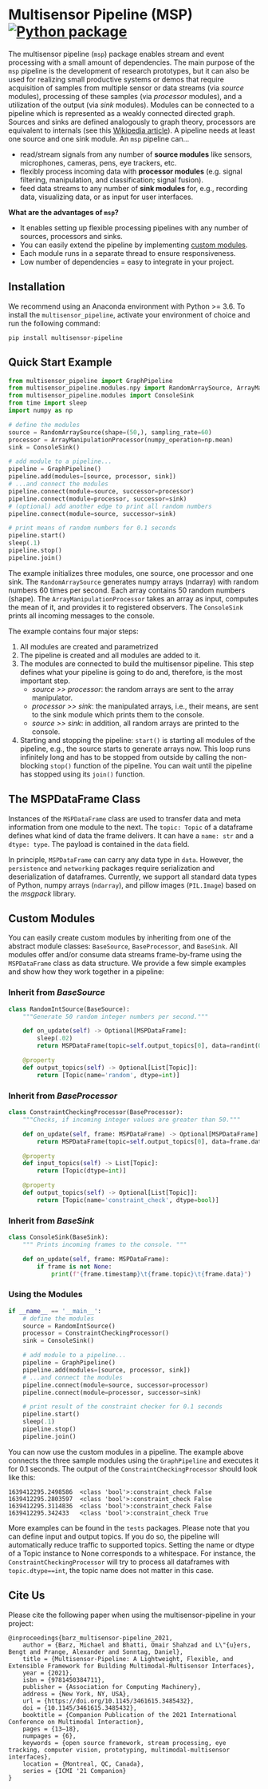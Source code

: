 # Multisensor Pipeline (MSP) [![Python package](https://github.com/DFKI-Interactive-Machine-Learning/multisensor-pipeline/actions/workflows/python-package.yml/badge.svg)](https://github.com/DFKI-Interactive-Machine-Learning/multisensor-pipeline/actions/workflows/python-package.yml)

The multisensor pipeline (`msp`) package enables stream and event processing with a small amount of dependencies. The main purpose of the `msp` pipeline is the development of research prototypes, but it can also be used for realizing small productive systems or demos that require acquisition of samples from multiple sensor or data streams (via *source* modules), processing of these samples (via *processor* modules), and a utilization of the output (via *sink* modules). Modules can be connected to a pipeline which is represented as a weakly connected directed graph. Sources and sinks are defined analogously to graph theory, processors are equivalent to internals (see this [Wikipedia article](https://en.wikipedia.org/wiki/Directed_graph#Indegree_and_outdegree)). A pipeline needs at least one source and one sink module. An `msp` pipeline can...

-   read/stream signals from any number of **source modules** like sensors, microphones, cameras, pens, eye trackers, etc.
-   flexibly process incoming data with **processor modules** (e.g. signal filtering, manipulation, and classification; signal fusion).
-   feed data streams to any number of **sink modules** for, e.g., recording data, visualizing data, or as input for user interfaces.

**What are the advantages of `msp`?** 

*   It enables setting up flexible processing pipelines with any number of sources, processors and sinks.
*   You can easily extend the pipeline by implementing [custom modules](#custom-modules).
*   Each module runs in a separate thread to ensure responsiveness.
*   Low number of dependencies = easy to integrate in your project.

## Installation

We recommend using an Anaconda environment with Python >= 3.6. To install the `multisensor_pipeline`, activate your environment of choice and run the following command:

```shell
pip install multisensor-pipeline
```

## Quick Start Example

```python
from multisensor_pipeline import GraphPipeline
from multisensor_pipeline.modules.npy import RandomArraySource, ArrayManipulationProcessor
from multisensor_pipeline.modules import ConsoleSink
from time import sleep
import numpy as np

# define the modules
source = RandomArraySource(shape=(50,), sampling_rate=60)
processor = ArrayManipulationProcessor(numpy_operation=np.mean)
sink = ConsoleSink()

# add module to a pipeline...
pipeline = GraphPipeline()
pipeline.add(modules=[source, processor, sink])
# ...and connect the modules
pipeline.connect(module=source, successor=processor)
pipeline.connect(module=processor, successor=sink)
# (optional) add another edge to print all random numbers
pipeline.connect(module=source, successor=sink)

# print means of random numbers for 0.1 seconds
pipeline.start()
sleep(.1)
pipeline.stop()
pipeline.join()
```

The example initializes three modules, one source, one processor and one sink. The `RandomArraySource` generates numpy arrays (ndarray) with random numbers 60 times per second. Each array contains 50 random numbers (shape). The `ArrayManipulationProcessor` takes an array as input, computes the mean of it, and provides it to registered observers. The `ConsoleSink` prints all incoming messages to the console. 

The example contains four major steps:
 
1.  All modules are created and parametrized
2.  The pipeline is created and all modules are added to it.
3.  The modules are connected to build the multisensor pipeline. This step defines what your pipeline is going to do and, therefore, is the most important step.
    -   *source >> processor*: the random arrays are sent to the array manipulator.
    -   *processor >> sink*: the manipulated arrays, i.e., their means, are sent to the sink module which prints them to the console.
    -   *source >> sink*: in addition, all random arrays are printed to the console.
4. Starting and stopping the pipeline: `start()` is starting all modules of the pipeline, e.g., the source starts to generate arrays now. This loop runs infinitely long and has to be stopped from outside by calling the non-blocking `stop()` function of the pipeline. You can wait until the pipeline has stopped using its `join()` function.  

## The MSPDataFrame Class

Instances of the `MSPDataFrame` class are used to transfer data and meta information from one module to the next.
The `topic: Topic` of a dataframe defines what kind of data the frame delivers. It can have a `name: str` and a `dtype: type`. The payload is contained in the `data` field.

In principle, `MSPDataFrame` can carry any data type in `data`. However, the `persistence` and `networking` packages require serialization and deserialization of dataframes. Currently, we support all standard data types of Python, numpy arrays (`ndarray`), and pillow images (`PIL.Image`) based on the *msgpack* library.

## Custom Modules

You can easily create custom modules by inheriting from one of the abstract module classes: `BaseSource`, `BaseProcessor`, and `BaseSink`. All modules offer and/or consume data streams frame-by-frame using the `MSPDataFrame` class as data structure. We provide a few simple examples and show how they work together in a pipeline:

### Inherit from _BaseSource_

```python
class RandomIntSource(BaseSource):
    """Generate 50 random integer numbers per second."""

    def on_update(self) -> Optional[MSPDataFrame]:
        sleep(.02)
        return MSPDataFrame(topic=self.output_topics[0], data=randint(0, 100))

    @property
    def output_topics(self) -> Optional[List[Topic]]:
        return [Topic(name='random', dtype=int)]
```

### Inherit from _BaseProcessor_

```python
class ConstraintCheckingProcessor(BaseProcessor):
    """Checks, if incoming integer values are greater than 50."""

    def on_update(self, frame: MSPDataFrame) -> Optional[MSPDataFrame]:
        return MSPDataFrame(topic=self.output_topics[0], data=frame.data > 50)

    @property
    def input_topics(self) -> List[Topic]:
        return [Topic(dtype=int)]

    @property
    def output_topics(self) -> Optional[List[Topic]]:
        return [Topic(name='constraint_check', dtype=bool)]
```

### Inherit from _BaseSink_

```python
class ConsoleSink(BaseSink):
    """ Prints incoming frames to the console. """

    def on_update(self, frame: MSPDataFrame):
        if frame is not None:
            print(f"{frame.timestamp}\t{frame.topic}\t{frame.data}")
```

### Using the Modules

```python
if __name__ == '__main__':
    # define the modules
    source = RandomIntSource()
    processor = ConstraintCheckingProcessor()
    sink = ConsoleSink()

    # add module to a pipeline...
    pipeline = GraphPipeline()
    pipeline.add(modules=[source, processor, sink])
    # ...and connect the modules
    pipeline.connect(module=source, successor=processor)
    pipeline.connect(module=processor, successor=sink)

    # print result of the constraint checker for 0.1 seconds
    pipeline.start()
    sleep(.1)
    pipeline.stop()
    pipeline.join()
```

You can now use the custom modules in a pipeline. The example above connects the three sample modules using the `GraphPipeline` and executes it for 0.1 seconds. The output of the `ConstraintCheckingProcessor` should look like this:

```shell
1639412295.2498586	<class 'bool'>:constraint_check	False
1639412295.2803597	<class 'bool'>:constraint_check	False
1639412295.3114836	<class 'bool'>:constraint_check	False
1639412295.342433	<class 'bool'>:constraint_check	True
```

More examples can be found in the `tests` packages.
Please note that you can define input and output topics. If you do so, the pipeline will automatically reduce traffic to supported topics. Setting the name or dtype of a Topic instance to None corresponds to a whitespace. For instance, the `ConstraintCheckingProcessor` will try to process all dataframes with `topic.dtype==int`, the topic name does not matter in this case.

## Cite Us
Please cite the following paper when using the multisensor-pipeline in your project:

```
@inproceedings{barz_multisensor-pipeline_2021,
    author = {Barz, Michael and Bhatti, Omair Shahzad and L\"{u}ers, Bengt and Prange, Alexander and Sonntag, Daniel},
    title = {Multisensor-Pipeline: A Lightweight, Flexible, and Extensible Framework for Building Multimodal-Multisensor Interfaces},
    year = {2021},
    isbn = {9781450384711},
    publisher = {Association for Computing Machinery},
    address = {New York, NY, USA},
    url = {https://doi.org/10.1145/3461615.3485432},
    doi = {10.1145/3461615.3485432},
    booktitle = {Companion Publication of the 2021 International Conference on Multimodal Interaction},
    pages = {13–18},
    numpages = {6},
    keywords = {open source framework, stream processing, eye tracking, computer vision, prototyping, multimodal-multisensor interfaces},
    location = {Montreal, QC, Canada},
    series = {ICMI '21 Companion}
}
```